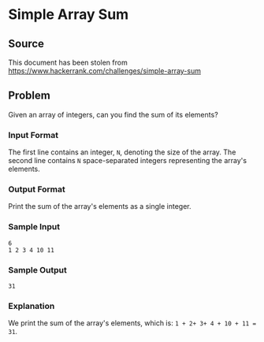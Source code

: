Simple Array Sum
================

Source
------

This document has been stolen from <https://www.hackerrank.com/challenges/simple-array-sum>

Problem
-------

Given an array of  integers, can you find the sum of its elements?

### Input Format ###

The first line contains an integer, `N`, denoting the size of the array. The second line contains `N` space-separated integers representing the array's elements.

### Output Format ###

Print the sum of the array's elements as a single integer.

### Sample Input ###

~~~~
6
1 2 3 4 10 11
~~~~

### Sample Output ###

~~~~
31
~~~~

### Explanation ###

We print the sum of the array's elements, which is: `1 + 2+ 3+ 4 + 10 + 11 = 31`.
